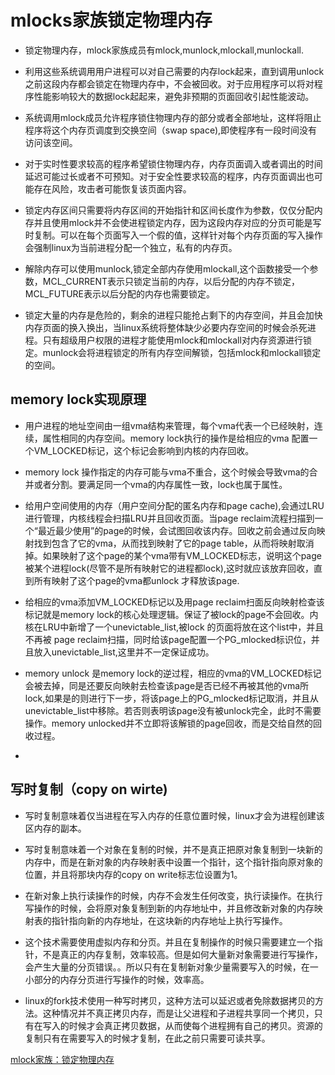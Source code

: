 # mlocks家族锁定物理内存

* 锁定物理内存，mlock家族成员有mlock,munlock,mlockall,munlockall.

* 利用这些系统调用用户进程可以对自己需要的内存lock起来，直到调用unlock之前这段内存都会锁定在物理内存中，不会被回收。对于应用程序可以将对程序性能影响较大的数据lock起起来，避免非预期的页面回收引起性能波动。

* 系统调用mlock成员允许程序锁住物理内存的部分或者全部地址，这样将阻止程序将这个内存页调度到交换空间（swap space),即使程序有一段时间没有访问该空间。

* 对于实时性要求较高的程序希望锁住物理内存，内存页面调入或者调出的时间延迟可能过长或者不可预知。对于安全性要求较高的程序，内存页面调出也可能存在风险，攻击者可能恢复该页面内容。

* 锁定内存区间只需要将内存区间的开始指针和区间长度作为参数，仅仅分配内存并且使用mlock并不会使进程锁定内存，因为这段内存对应的分页可能是写时复制。可以在每个页面写入一个假的值，这样针对每个内存页面的写入操作会强制linux为当前进程分配一个独立，私有的内存页。

* 解除内存可以使用munlock,锁定全部内存使用mlockall,这个函数接受一个参数，MCL_CURRENT表示只锁定当前的内存，以后分配的内存不锁定，MCL_FUTURE表示以后分配的内存也需要锁定。

* 锁定大量的内存是危险的，剩余的进程只能抢占剩下的内存空间，并且会加快内存页面的换入换出，当linux系统将整体缺少必要内存空间的时候会杀死进程。只有超级用户权限的进程才能使用mlock和mlockall对内存资源进行锁定。munlock会将进程锁定的所有内存空间解锁，包括mlock和mlockall锁定的空间。

## memory lock实现原理
* 用户进程的地址空间由一组vma结构来管理，每个vma代表一个已经映射，连续，属性相同的内存空间。memory lock执行的操作是给相应的vma 配置一个VM_LOCKED标记，这个标记会影响到内核的内存回收。

* memory lock 操作指定的内存可能与vma不重合，这个时候会导致vma的合并或者分割。要满足同一个vma的内存属性一致，lock也属于属性。

* 给用户空间使用的内存（用户空间分配的匿名内存和page cache),会通过LRU进行管理，内核线程会扫描LRU并且回收页面。当page reclaim流程扫描到一个“最近最少使用”的page的时候，会试图回收该内存。回收之前会通过反向映射找到包含了它的vma，从而找到映射了它的page table，从而将映射取消掉。如果映射了这个page的某个vma带有VM_LOCKED标志，说明这个page被某个进程lock(尽管不是所有映射它的进程都lock),这时就应该放弃回收，直到所有映射了这个page的vma都unlock 才释放该page.

* 给相应的vma添加VM_LOCKED标记以及用page reclaim扫面反向映射检查该标记就是memory lock的核心处理逻辑。保证了被lock的page不会回收。内核在LRU中新增了一个unevictable_list,被lock 的页面将放在这个list中，并且不再被 page reclaim扫描，同时给该page配置一个PG_mlocked标识位，并且放入unevictable_list,这里并不一定保证成功。

* memory unlock 是memory lock的逆过程，相应的vma的VM_LOCKED标记会被去掉，同是还要反向映射去检查该page是否已经不再被其他的vma所lock,如果是的则进行下一步，将该page上的PG_mlocked标记取消，并且从unevictable_list中移除。若否则表明该page没有被unlock完全，此时不需要操作。memory unlocked并不立即将该解锁的page回收，而是交给自然的回收过程。

* 



## 写时复制（copy on wirte)
* 写时复制意味着仅当进程在写入内存的任意位置时候，linux才会为进程创建该区内存的副本。

* 写时复制意味着一个对象在复制的时候，并不是真正把原对象复制到一块新的内存中，而是在新对象的内存映射表中设置一个指针，这个指针指向原对象的位置，并且将那块内存的copy on write标志位设置为1。

* 在新对象上执行读操作的时候，内存不会发生任何改变，执行读操作。在执行写操作的时候，会将原对象复制到新的内存地址中，并且修改新对象的内存映射表的指针指向新的内存地址，在这块新的内存地址上执行写操作。

* 这个技术需要使用虚拟内存和分页。并且在复制操作的时候只需要建立一个指针，不是真正的内存复制，效率较高。但是如何大量新对象需要进行写操作，会产生大量的分页错误。。所以只有在复制新对象少量需要写入的时候，在一小部分的内存分页进行写操作的时候，效率高。

* linux的fork技术使用一种写时拷贝，这种方法可以延迟或者免除数据拷贝的方法。这种情况并不真正拷贝内存，而是让父进程和子进程共享同一个拷贝，只有在写入的时候才会真正拷贝数据，从而使每个进程拥有自己的拷贝。资源的复制只有在需要写入的时候才复制，在此之前只需要可读共享。

[mlock家族：锁定物理内存](https://blog.csdn.net/fjt19900921/article/details/8074541)


